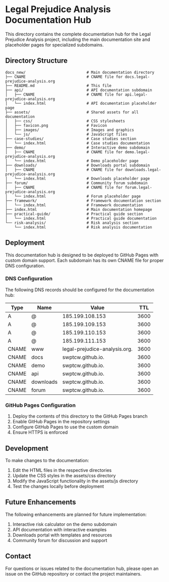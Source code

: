# Legal Prejudice Analysis Documentation Hub

This directory contains the complete documentation hub for the Legal Prejudice Analysis project, including the main documentation site and placeholder pages for specialized subdomains.

## Directory Structure

```
docs_new/                           # Main documentation directory
├── CNAME                           # CNAME file for docs.legal-prejudice-analysis.org
├── README.md                       # This file
├── api/                            # API documentation subdomain
│   ├── CNAME                       # CNAME file for api.legal-prejudice-analysis.org
│   └── index.html                  # API documentation placeholder page
├── assets/                         # Shared assets for all documentation
│   ├── css/                        # CSS stylesheets
│   ├── favicon.png                 # Favicon
│   ├── images/                     # Images and graphics
│   └── js/                         # JavaScript files
├── case-studies/                   # Case studies section
│   └── index.html                  # Case studies documentation
├── demo/                           # Interactive demo subdomain
│   ├── CNAME                       # CNAME file for demo.legal-prejudice-analysis.org
│   └── index.html                  # Demo placeholder page
├── downloads/                      # Downloads portal subdomain
│   ├── CNAME                       # CNAME file for downloads.legal-prejudice-analysis.org
│   └── index.html                  # Downloads placeholder page
├── forum/                          # Community forum subdomain
│   ├── CNAME                       # CNAME file for forum.legal-prejudice-analysis.org
│   └── index.html                  # Forum placeholder page
├── framework/                      # Framework documentation section
│   └── index.html                  # Framework documentation
├── index.html                      # Main documentation homepage
├── practical-guide/                # Practical guide section
│   └── index.html                  # Practical guide documentation
└── risk-analysis/                  # Risk analysis section
    └── index.html                  # Risk analysis documentation
```

## Deployment

This documentation hub is designed to be deployed to GitHub Pages with custom domain support. Each subdomain has its own CNAME file for proper DNS configuration.

### DNS Configuration

The following DNS records should be configured for the documentation hub:

| Type | Name | Value | TTL |
|------|------|-------|-----|
| A | @ | 185.199.108.153 | 3600 |
| A | @ | 185.199.109.153 | 3600 |
| A | @ | 185.199.110.153 | 3600 |
| A | @ | 185.199.111.153 | 3600 |
| CNAME | www | legal-prejudice-analysis.org. | 3600 |
| CNAME | docs | swptcw.github.io. | 3600 |
| CNAME | demo | swptcw.github.io. | 3600 |
| CNAME | api | swptcw.github.io. | 3600 |
| CNAME | downloads | swptcw.github.io. | 3600 |
| CNAME | forum | swptcw.github.io. | 3600 |

### GitHub Pages Configuration

1. Deploy the contents of this directory to the GitHub Pages branch
2. Enable GitHub Pages in the repository settings
3. Configure GitHub Pages to use the custom domain
4. Ensure HTTPS is enforced

## Development

To make changes to the documentation:

1. Edit the HTML files in the respective directories
2. Update the CSS styles in the assets/css directory
3. Modify the JavaScript functionality in the assets/js directory
4. Test the changes locally before deployment

## Future Enhancements

The following enhancements are planned for future implementation:

1. Interactive risk calculator on the demo subdomain
2. API documentation with interactive examples
3. Downloads portal with templates and resources
4. Community forum for discussion and support

## Contact

For questions or issues related to the documentation hub, please open an issue on the GitHub repository or contact the project maintainers.
